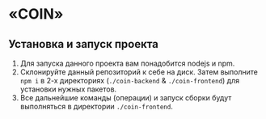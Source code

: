 # «COIN»

## Установка и запуск проекта
1. Для запуска данного проекта вам понадобится nodejs и npm.
2. Склонируйте данный репозиторий к себе на диск. Затем выполните `npm i` в 2-х директориях (`./coin-backend` & `./coin-frontend`) для установки нужных пакетов.
3. Все дальнейшие команды (операции) и запуск сборки будут выполняться в директории `./coin-frontend`.

